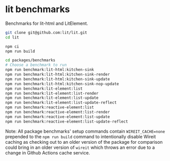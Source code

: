 # lit benchmarks

Benchmarks for lit-html and LitElement.

```bash
git clone git@github.com:lit/lit.git
cd lit

npm ci
npm run build

cd packages/benchmarks
# Choose a benchmark to run
npm run benchmark:lit-html:kitchen-sink
npm run benchmark:lit-html:kitchen-sink-render
npm run benchmark:lit-html:kitchen-sink-update
npm run benchmark:lit-html:kitchen-sink-nop-update
npm run benchmark:lit-element:list
npm run benchmark:lit-element:list-render
npm run benchmark:lit-element:list-update
npm run benchmark:lit-element:list-update-reflect
npm run benchmark:reactive-element:list
npm run benchmark:reactive-element:list-render
npm run benchmark:reactive-element:list-update
npm run benchmark:reactive-element:list-update-reflect
```

Note: All package benchmarks' setup commands contain `WIREIT_CACHE=none` prepended to the `npm run build` command to intentionally disable Wireit caching as checking out to an older version of the package for comparison could bring in an older version of `wireit` which throws an error due to a change in Github Actions cache service.
